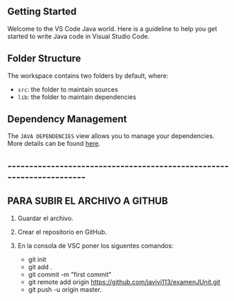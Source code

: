 ## Getting Started

Welcome to the VS Code Java world. Here is a guideline to help you get started to write Java code in Visual Studio Code.

## Folder Structure

The workspace contains two folders by default, where:

- `src`: the folder to maintain sources
- `lib`: the folder to maintain dependencies

## Dependency Management

The `JAVA DEPENDENCIES` view allows you to manage your dependencies. More details can be found [here](https://github.com/microsoft/vscode-java-pack/blob/master/release-notes/v0.9.0.md#work-with-jar-files-directly).


## ---------------------------------------------------------------------
## PARA SUBIR EL ARCHIVO A GITHUB

1. Guardar el archivo.

2. Crear el repositorio en GitHub.

3. En la consola de VSC poner los siguentes comandos:

	- git init
	- git add .
	- git commit -m "first commit"
	- git remote add origin https://github.com/javivi113/examenJUnit.git
	- git push -u origin master.


